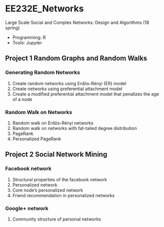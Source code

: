# EE232E_Networks
Large Scale Social and Complex Networks: Design and Algorithms (18 spring)
- Programming: R
- Tools: Jupyter

## Project 1 Random Graphs and Random Walks
### Generating Random Networks
1. Create random networks using Erdös-Rényi (ER) model
2. Create networks using preferential attachment model
3. Create a modified preferential attachment model that penalizes the age of a node
### Random Walk on Networks
1. Random walk on Erdös-Rényi networks
2. Random walk on networks with fat-tailed degree distribution
3. PageRank
4. Personalized PageRank

## Project 2 Social Network Mining
### Facebook network
1. Structural properties of the facebook network
2. Personalized network
3. Core node’s personalized network
4. Friend recommendation in personalized networks
### Google+ network
1. Community structure of personal networks
